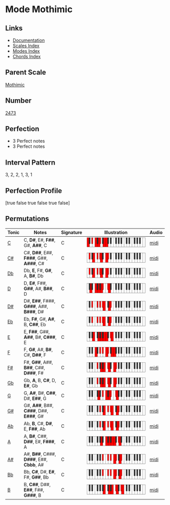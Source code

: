 # Mode Mothimic

## Links

- [Documentation](index.md)
- [Scales Index](Scales.md)
- [Modes Index](Modes.md)
- [Chords Index](Chords.md)

## Parent Scale

[Mothimic](ScaleMothimic.md)

## Number

[2473](https://ianring.com/musictheory/scales/2473)

## Perfection

- 3 Perfect notes
- 3 Perfect notes

## Interval Pattern

3, 2, 2, 1, 3, 1

## Perfection Profile

[true false true false true false]

## Permutations

| Tonic | Notes | Signature | Illustration | Audio |
|-------|-------|-----------|--------------|-------|
| [C](ModeCNaturalMothimic.md) | C, **D#**, E#, **F##**, G#, **A##**, C | C | ![CNaturalMothimic](ModeCNaturalMothimic.png) | [midi](https://github.com/edipermadi/music/blob/main/docs/ModeCNaturalMothimic.mid?raw=true) |
| [C#](ModeCSharpMothimic.md) | C#, **D##**, E##, **F###**, G##, **A###**, C# | C | ![CSharpMothimic](ModeCSharpMothimic.png) | [midi](https://github.com/edipermadi/music/blob/main/docs/ModeCSharpMothimic.mid?raw=true) |
| [Db](ModeDFlatMothimic.md) | Db, **E**, F#, **G#**, A, **B#**, Db | C | ![DFlatMothimic](ModeDFlatMothimic.png) | [midi](https://github.com/edipermadi/music/blob/main/docs/ModeDFlatMothimic.mid?raw=true) |
| [D](ModeDNaturalMothimic.md) | D, **E#**, F##, **G##**, A#, **B##**, D | C | ![DNaturalMothimic](ModeDNaturalMothimic.png) | [midi](https://github.com/edipermadi/music/blob/main/docs/ModeDNaturalMothimic.mid?raw=true) |
| [D#](ModeDSharpMothimic.md) | D#, **E##**, F###, **G###**, A##, **B###**, D# | C | ![DSharpMothimic](ModeDSharpMothimic.png) | [midi](https://github.com/edipermadi/music/blob/main/docs/ModeDSharpMothimic.mid?raw=true) |
| [Eb](ModeEFlatMothimic.md) | Eb, **F#**, G#, **A#**, B, **C##**, Eb | C | ![EFlatMothimic](ModeEFlatMothimic.png) | [midi](https://github.com/edipermadi/music/blob/main/docs/ModeEFlatMothimic.mid?raw=true) |
| [E](ModeENaturalMothimic.md) | E, **F##**, G##, **A##**, B#, **C###**, E | C | ![ENaturalMothimic](ModeENaturalMothimic.png) | [midi](https://github.com/edipermadi/music/blob/main/docs/ModeENaturalMothimic.mid?raw=true) |
| [F](ModeFNaturalMothimic.md) | F, **G#**, A#, **B#**, C#, **D##**, F | C | ![FNaturalMothimic](ModeFNaturalMothimic.png) | [midi](https://github.com/edipermadi/music/blob/main/docs/ModeFNaturalMothimic.mid?raw=true) |
| [F#](ModeFSharpMothimic.md) | F#, **G##**, A##, **B##**, C##, **D###**, F# | C | ![FSharpMothimic](ModeFSharpMothimic.png) | [midi](https://github.com/edipermadi/music/blob/main/docs/ModeFSharpMothimic.mid?raw=true) |
| [Gb](ModeGFlatMothimic.md) | Gb, **A**, B, **C#**, D, **E#**, Gb | C | ![GFlatMothimic](ModeGFlatMothimic.png) | [midi](https://github.com/edipermadi/music/blob/main/docs/ModeGFlatMothimic.mid?raw=true) |
| [G](ModeGNaturalMothimic.md) | G, **A#**, B#, **C##**, D#, **E##**, G | C | ![GNaturalMothimic](ModeGNaturalMothimic.png) | [midi](https://github.com/edipermadi/music/blob/main/docs/ModeGNaturalMothimic.mid?raw=true) |
| [G#](ModeGSharpMothimic.md) | G#, **A##**, B##, **C###**, D##, **E###**, G# | C | ![GSharpMothimic](ModeGSharpMothimic.png) | [midi](https://github.com/edipermadi/music/blob/main/docs/ModeGSharpMothimic.mid?raw=true) |
| [Ab](ModeAFlatMothimic.md) | Ab, **B**, C#, **D#**, E, **F##**, Ab | C | ![AFlatMothimic](ModeAFlatMothimic.png) | [midi](https://github.com/edipermadi/music/blob/main/docs/ModeAFlatMothimic.mid?raw=true) |
| [A](ModeANaturalMothimic.md) | A, **B#**, C##, **D##**, E#, **F###**, A | C | ![ANaturalMothimic](ModeANaturalMothimic.png) | [midi](https://github.com/edipermadi/music/blob/main/docs/ModeANaturalMothimic.mid?raw=true) |
| [A#](ModeASharpMothimic.md) | A#, **B##**, C###, **D###**, E##, **Cbbb**, A# | C | ![ASharpMothimic](ModeASharpMothimic.png) | [midi](https://github.com/edipermadi/music/blob/main/docs/ModeASharpMothimic.mid?raw=true) |
| [Bb](ModeBFlatMothimic.md) | Bb, **C#**, D#, **E#**, F#, **G##**, Bb | C | ![BFlatMothimic](ModeBFlatMothimic.png) | [midi](https://github.com/edipermadi/music/blob/main/docs/ModeBFlatMothimic.mid?raw=true) |
| [B](ModeBNaturalMothimic.md) | B, **C##**, D##, **E##**, F##, **G###**, B | C | ![BNaturalMothimic](ModeBNaturalMothimic.png) | [midi](https://github.com/edipermadi/music/blob/main/docs/ModeBNaturalMothimic.mid?raw=true) |
